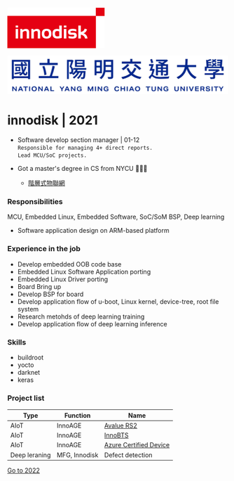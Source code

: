 ![logo](./../img/innodisk_logo.png)  

![nctu](./../img/210204-NYCU.png)

# innodisk | 2021
- Software develop section manager | 01-12    
  ```Responsible for managing 4+ direct reports. ```  
  ```Lead MCU/SoC projects.```

- Got a master's degree in CS from NYCU 🚀🚀🚀
  - [階層式物聯網](./nycu_Allen_Huang_210524.pdf)

### Responsibilities
MCU, Embedded Linux, Embedded Software, SoC/SoM BSP, Deep learning
- Software application design on ARM-based platform

### Experience in the job
- Develop embedded OOB code base
- Embedded Linux Software Application porting
- Embedded Linux Driver porting
- Board Bring up
- Develop BSP for board
- Develop application flow of u-boot, Linux kernel, device-tree, root file system
- Research metohds of deep learning training
- Develop application flow of deep learning inference

### Skills
- buildroot
- yocto
- darknet
- keras

### Project list
Type | Function | Name 
--- | --- | --- | 
AIoT | InnoAGE | [Avalue RS2](http://www.renity.com.tw/en/RS2.aspx)
AIoT | InnoAGE | [InnoBTS](https://www.innodisk.com/tw/newsDetail/innodisk-to-release-blockchain-ssd-securing-radical-edge-data-integrity)
AIoT | InnoAGE | [Azure Certified Device](https://devicecatalog.azure.com/devices?searchTerm=innoage)
Deep leraning | MFG, Innodisk | Defect detection

[Go to 2022](../2022-23/ReadMe.md)


